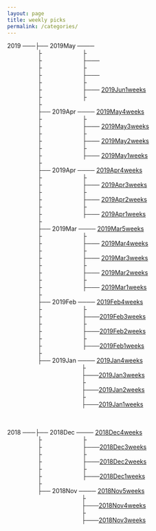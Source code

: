 ```yaml
---
layout: page
title: weekly picks
permalink: /categories/
---
```




2019 ───├── 2019May ──── []()     
                  ├                        ├  
                  ├                        ├─── []()   
                  ├                        ├                           
                  ├                        ├─── []()   
                  ├                        ├                           
                  ├                        ├─── [2019Jun1weeks](../blog/2019/06/Jun1weeks)   
                  ├                        ├                           
                  ├                                                 
                  ├── 2019Apr ──── [2019May4weeks](../blog/2019/05/May4weeks)     
                  ├                        ├  
                  ├                        ├─── [2019May3weeks](../blog/2019/05/May3weeks)   
                  ├                        ├                           
                  ├                        ├─── [2019May2weeks](../blog/2019/05/May2weeks)   
                  ├                        ├                           
                  ├                        ├─── [2019May1weeks](../blog/2019/05/May1weeks)   
                  ├                                                
                  ├── 2019Apr ──── [2019Apr4weeks](../blog/2019/04/Apr4weeks)     
                  ├                        ├  
                  ├                        ├─── [2019Apr3weeks](../blog/2019/04/Apr3weeks)   
                  ├                        ├                           
                  ├                        ├─── [2019Apr2weeks](../blog/2019/04/Apr2weeks)   
                  ├                        ├                           
                  ├                        ├─── [2019Apr1weeks](../blog/2019/04/Apr1weeks)       
                  ├                                                 
                  ├── 2019Mar ──── [2019Mar5weeks](../blog/2019/03/Mar5weeks)     
                  ├                        ├  
                  ├                        ├─── [2019Mar4weeks](../blog/2019/03/Mar4weeks)   
                  ├                        ├                           
                  ├                        ├─── [2019Mar3weeks](../blog/2019/03/Mar3weeks)   
                  ├                        ├                           
                  ├                        ├─── [2019Mar2weeks](../blog/2019/03/Mar2weeks)       
                  ├                        ├                           
                  ├                        ├─── [2019Mar1weeks](../blog/2019/03/Mar1weeks)       
                  ├                                                 
                  ├── 2019Feb ──── [2019Feb4weeks](../blog/2019/02/Feb4weeks)    
                  ├                        ├  
                  ├                        ├───[2019Feb3weeks](../blog/2019/02/Feb3weeks)  
                  ├                        ├                           
                  ├                        ├───[2019Feb2weeks](../blog/2019/02/Feb2weeks)  
                  ├                        ├                           
                  ├                        ├───[2019Feb1weeks](../blog/2019/02/Feb1weeks)  
                  ├                            
                  ├── 2019Jan ──── [2019Jan4weeks](../blog/2019/01/Jan4weeks)    
                                            ├  
                                            ├───[2019Jan3weeks](../blog/2019/01/Jan3weeks)  
                                            ├  
                                            ├───[2019Jan2weeks](../blog/2019/01/Jan2weeks)  
                                            ├  
                                            ├───[2019Jan1weeks](../blog/2019/01/Jan1weeks)  


                    
                    
2018 ───├── 2018Dec ──── [2018Dec4weeks](../blog/2018/12/Dec4weeks)     
                  ├                        ├   
                  ├                        ├───[2018Dec3weeks](../blog/2018/12/Dec3weeks)    
                  ├                        ├  
                  ├                        ├───[2018Dec2weeks](../blog/2018/12/Dec2weeks)    
                  ├                        ├  
                  ├                        ├───[2018Dec1weeks](../blog/2018/12/Dec1weeks)    
                  ├                            
                  ├── 2018Nov ──── [2018Nov5weeks](../blog/2018/11/Nov5weeks)    
                                            ├  
                                            ├───[2018Nov4weeks](../blog/2018/11/Nov4weeks)  
                                            ├  
                                            ├───[2018Nov3weeks](../blog/2018/11/Nov3weeks)  

